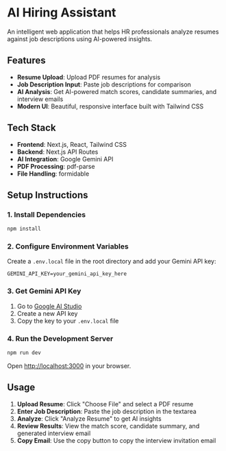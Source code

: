 # AI Hiring Assistant

An intelligent web application that helps HR professionals analyze resumes against job descriptions using AI-powered insights.

## Features

- **Resume Upload**: Upload PDF resumes for analysis
- **Job Description Input**: Paste job descriptions for comparison
- **AI Analysis**: Get AI-powered match scores, candidate summaries, and interview emails
- **Modern UI**: Beautiful, responsive interface built with Tailwind CSS

## Tech Stack

- **Frontend**: Next.js, React, Tailwind CSS
- **Backend**: Next.js API Routes
- **AI Integration**: Google Gemini API
- **PDF Processing**: pdf-parse
- **File Handling**: formidable

## Setup Instructions

### 1. Install Dependencies

```bash
npm install
```

### 2. Configure Environment Variables

Create a `.env.local` file in the root directory and add your Gemini API key:

```env
GEMINI_API_KEY=your_gemini_api_key_here
```

### 3. Get Gemini API Key

1. Go to [Google AI Studio](https://aistudio.google.com/)
2. Create a new API key
3. Copy the key to your `.env.local` file

### 4. Run the Development Server

```bash
npm run dev
```

Open [http://localhost:3000](http://localhost:3000) in your browser.

## Usage

1. **Upload Resume**: Click "Choose File" and select a PDF resume
2. **Enter Job Description**: Paste the job description in the textarea
3. **Analyze**: Click "Analyze Resume" to get AI insights
4. **Review Results**: View the match score, candidate summary, and generated interview email
5. **Copy Email**: Use the copy button to copy the interview invitation email
